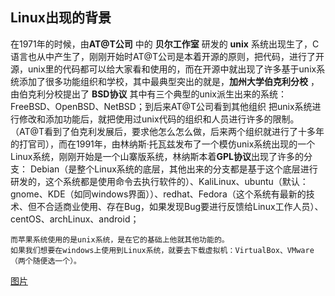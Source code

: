 ## Linux出现的背景
   在1971年的时候，由**AT@T公司** 中的 **贝尔工作室** 研发的 **unix** 系统出现生了，C语言也从中产生了，刚刚开始时AT@T公司是本着开源的原则，把代码，进行了开源，unix里的代码都可以给大家看和使用的，而在开源中就出现了许多基于unix系统添加了很多功能组织和学校，其中最典型突出的就是，**加州大学伯克利分校** ，由伯克利分校提出了 **BSD协议** 其中有三个典型的unix派生出来的系统：FreeBSD、OpenBSD、NetBSD；到后来AT@T公司看到其他组织
把unix系统进行修改和添加功能后，就把使用过unix代码的组织和人员进行许多的限制。（AT@T看到了伯克利发展后，要求他怎么怎么做，后来两个组织就进行了十多年的打官司），而在1991年，由林纳斯·托瓦兹发布了一个模仿unix系统出现的一个Linux系统，刚刚开始是一个山寨版系统，林纳斯本着**GPL协议**出现了许多的分支：
Debian（是整个Linux系统的底层，其他出来的分支都是基于这个底层进行研发的，这个系统都是使用命令去执行软件的）、KaliLinux、ubuntu（默认：gnome、KDE（如同windows界面））、redhat、Fedora（这个系统有最新的技术、但不合适商业使用、存在Bug，如果发现Bug要进行反馈给Linux工作人员）、centOS、archLinux、android；

     
    
    
    
    而苹果系统使用的是unix系统，是在它的基础上他就其他功能的。  
    如果我们想要在windows上使用到Linux系统，就要去下载虚拟机：VirtualBox、VMware（两个随便选一个）。
    
    
 [图片](1.jpg)
